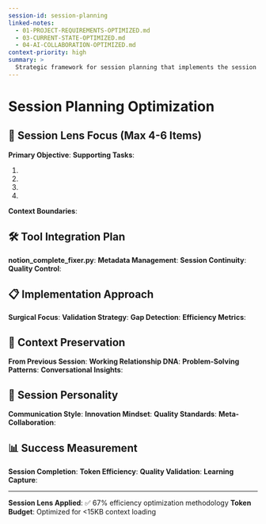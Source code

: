 ```yaml
---
session-id: session-planning
linked-notes:
  - 01-PROJECT-REQUIREMENTS-OPTIMIZED.md
  - 03-CURRENT-STATE-OPTIMIZED.md
  - 04-AI-COLLABORATION-OPTIMIZED.md
context-priority: high
summary: >
  Strategic framework for session planning that implements the session lens methodology, focusing on 4-6 key items per session to maximize efficiency and maintain context continuity.
---
```


# Session Planning Optimization

<!-- AI CUSTOMIZATION TRIGGER: Configure session lens approach (4-6 items max), identify tool integration needs, and establish context preservation strategy. Apply user's 67% efficiency optimization methodology. -->

## 🎯 Session Lens Focus (Max 4-6 Items)
**Primary Objective**: <!-- Single most important outcome for this session -->
**Supporting Tasks**: 
1. <!-- Critical supporting task 1 -->
2. <!-- Critical supporting task 2 -->
3. <!-- Critical supporting task 3 -->
4. <!-- Optional: task 4 if essential -->

**Context Boundaries**: <!-- What we're NOT doing this session -->

## 🛠️ Tool Integration Plan
**notion_complete_fixer.py**: <!-- Specific usage, expected outputs -->
**Metadata Management**: <!-- Content organization, structure needs -->
**Session Continuity**: <!-- Context preservation requirements -->
**Quality Control**: <!-- Date validation, file integrity checks -->

## 📋 Implementation Approach
**Surgical Focus**: <!-- Specific fixes vs. comprehensive overhauls -->
**Validation Strategy**: <!-- Real-world testing, incremental changes -->
**Gap Detection**: <!-- "If system were working, wouldn't X happen?" -->
**Efficiency Metrics**: <!-- Token usage, time optimization targets -->

## 🔄 Context Preservation
**From Previous Session**: <!-- Essential continuity from last work -->
**Working Relationship DNA**: <!-- Current collaboration patterns -->
**Problem-Solving Patterns**: <!-- Proven methodologies to maintain -->
**Conversational Insights**: <!-- Communication style adaptations -->

## 🎪 Session Personality
**Communication Style**: <!-- Direct/diplomatic, challenge level -->
**Innovation Mindset**: <!-- Timeline assumptions, system building -->
**Quality Standards**: <!-- Enterprise-grade, safety requirements -->
**Meta-Collaboration**: <!-- System improvement opportunities -->

## 📊 Success Measurement
**Session Completion**: <!-- Clear done criteria -->
**Token Efficiency**: <!-- Context size, loading optimization -->
**Quality Validation**: <!-- Testing, user confirmation protocols -->
**Learning Capture**: <!-- Blog moments, pattern recognition -->

---
**Session Lens Applied**: ✅ 67% efficiency optimization methodology
**Token Budget**: Optimized for <15KB context loading